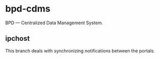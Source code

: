 bpd-cdms
========

BPD — Centralized Data Management System.

ipchost
-------

This branch deals with synchronizing notifications between the portals.
